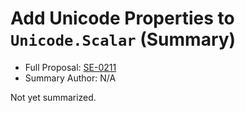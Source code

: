# Add Unicode Properties to `Unicode.Scalar` (Summary)

* Full Proposal: [SE-0211](https://github.com/apple/swift-evolution/blob/main/proposals/0211-unicode-scalar-properties.md)
* Summary Author: N/A

Not yet summarized.
